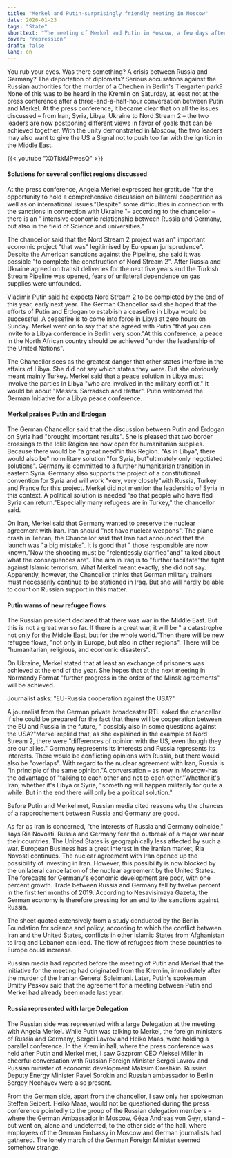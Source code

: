 ```yaml
---
title: "Merkel and Putin-surprisingly friendly meeting in Moscow"
date: 2020-01-23
tags: "State"
shorttext: "The meeting of Merkel and Putin in Moscow, a few days after the assassination of Iranian general Kassem Soleimani, was an appeal against further escalation."
cover: "repression"
draft: false
lang: en
---
```


You rub your eyes. Was there something? A crisis between Russia and Germany? The deportation of diplomats? Serious accusations against the Russian authorities for the murder of a Chechen in Berlin's Tiergarten park? None of this was to be heard in the Kremlin on Saturday, at least not at the press conference after a three-and-a-half-hour conversation between Putin and Merkel. At the press conference, it became clear that on all the issues discussed – from Iran, Syria, Libya, Ukraine to Nord Stream 2 – the two leaders are now postponing different views in favor of goals that can be achieved together. With the unity demonstrated in Moscow, the two leaders may also want to give the US a Signal not to push too far with the ignition in the Middle East.

{{< youtube "X0TkkMPwesQ" >}}

#### Solutions for several conflict regions discussed

At the press conference, Angela Merkel expressed her gratitude "for the opportunity to hold a comprehensive discussion on bilateral cooperation as well as on international issues."Despite" some difficulties in connection with the sanctions in connection with Ukraine "– according to the chancellor – there is an " intensive economic relationship between Russia and Germany, but also in the field of Science and universities."

The chancellor said that the Nord Stream 2 project was an" important economic project "that was" legitimised by European jurisprudence". Despite the American sanctions against the Pipeline, she said it was possible "to complete the construction of Nord Stream 2". After Russia and Ukraine agreed on transit deliveries for the next five years and the Turkish Stream Pipeline was opened, fears of unilateral dependence on gas supplies were unfounded.

Vladimir Putin said he expects Nord Stream 2 to be completed by the end of this year, early next year. The German Chancellor said she hoped that the efforts of Putin and Erdogan to establish a ceasefire in Libya would be successful. A ceasefire is to come into force in Libya at zero hours on Sunday. Merkel went on to say that she agreed with Putin "that you can invite to a Libya conference in Berlin very soon."At this conference, a peace in the North African country should be achieved "under the leadership of the United Nations".

The Chancellor sees as the greatest danger that other states interfere in the affairs of Libya. She did not say which states they were. But she obviously meant mainly Turkey. Merkel said that a peace solution in Libya must involve the parties in Libya "who are involved in the military conflict." It would be about "Messrs. Sarradsch and Haftar". Putin welcomed the German Initiative for a Libya peace conference.

#### Merkel praises Putin and Erdogan

The German Chancellor said that the discussion between Putin and Erdogan on Syria had "brought important results". She is pleased that two border crossings to the Idlib Region are now open for humanitarian supplies. Because there would be "a great need"in this Region. "As in Libya", there would also be" no military solution "for Syria, but"ultimately only negotiated solutions". Germany is committed to a further humanitarian transition in eastern Syria. Germany also supports the project of a constitutional convention for Syria and will work "very, very closely"with Russia, Turkey and France for this project. Merkel did not mention the leadership of Syria in this context. A political solution is needed "so that people who have fled Syria can return."Especially many refugees are in Turkey," the chancellor said.

On Iran, Merkel said that Germany wanted to preserve the nuclear agreement with Iran. Iran should "not have nuclear weapons". The plane crash in Tehran, the Chancellor said that Iran had announced that the launch was "a big mistake". It is good that " those responsible are now known."Now the shooting must be "relentlessly clarified"and" talked about what the consequences are". The aim in Iraq is to "further facilitate"the fight against Islamic terrorism. What Merkel meant exactly, she did not say. Apparently, however, the Chancellor thinks that German military trainers must necessarily continue to be stationed in Iraq. But she will hardly be able to count on Russian support in this matter.

#### Putin warns of new refugee flows

The Russian president declared that there was war in the Middle East. But this is not a great war so far. If there is a great war, it will be " a catastrophe not only for the Middle East, but for the whole world."Then there will be new refugee flows, "not only in Europe, but also in other regions". There will be "humanitarian, religious, and economic disasters".

On Ukraine, Merkel stated that at least an exchange of prisoners was achieved at the end of the year. She hopes that at the next meeting in Normandy Format "further progress in the order of the Minsk agreements" will be achieved.

Journalist asks: "EU-Russia cooperation against the USA?"

A journalist from the German private broadcaster RTL asked the chancellor if she could be prepared for the fact that there will be cooperation between the EU and Russia in the future, " possibly also in some questions against the USA?"Merkel replied that, as she explained in the example of Nord Stream 2, there were "differences of opinion with the US, even though they are our allies." Germany represents its interests and Russia represents its interests. There would be conflicting opinions with Russia, but there would also be "overlaps". With regard to the nuclear agreement with Iran, Russia is "in principle of the same opinion."A conversation – as now in Moscow-has the advantage of "talking to each other and not to each other."Whether it's Iran, whether it's Libya or Syria, "something will happen militarily for quite a while. But in the end there will only be a political solution."

Before Putin and Merkel met, Russian media cited reasons why the chances of a rapprochement between Russia and Germany are good.

As far as Iran is concerned, "the interests of Russia and Germany coincide," says Ria Novosti. Russia and Germany fear the outbreak of a major war near their countries. The United States is geographically less affected by such a war.
European Business has a great interest in the Iranian market, Ria Novosti continues. The nuclear agreement with Iran opened up the possibility of investing in Iran. However, this possibility is now blocked by the unilateral cancellation of the nuclear agreement by the United States.
The forecasts for Germany's economic development are poor, with one percent growth. Trade between Russia and Germany fell by twelve percent in the first ten months of 2019. According to Nesavisimaya Gazeta, the German economy is therefore pressing for an end to the sanctions against Russia.

The sheet quoted extensively from a study conducted by the Berlin Foundation for science and policy, according to which the conflict between Iran and the United States, conflicts in other Islamic States from Afghanistan to Iraq and Lebanon can lead. The flow of refugees from these countries to Europe could increase.

Russian media had reported before the meeting of Putin and Merkel that the initiative for the meeting had originated from the Kremlin, immediately after the murder of the Iranian General Soleimani. Later, Putin's spokesman Dmitry Peskov said that the agreement for a meeting between Putin and Merkel had already been made last year.

#### Russia represented with large Delegation

The Russian side was represented with a large Delegation at the meeting with Angela Merkel. While Putin was talking to Merkel, the foreign ministers of Russia and Germany, Sergei Lavrov and Heiko Maas, were holding a parallel conference. In the Kremlin hall, where the press conference was held after Putin and Merkel met, I saw Gazprom CEO Aleksei Miller in cheerful conversation with Russian Foreign Minister Sergei Lavrov and Russian minister of economic development Maksim Oreshkin. Russian Deputy Energy Minister Pavel Sorokin and Russian ambassador to Berlin Sergey Nechayev were also present.

From the German side, apart from the chancellor, I saw only her spokesman Steffen Seibert. Heiko Maas, would not be questioned during the press conference pointedly to the group of the Russian delegation members – where the German Ambassador in Moscow, Géza Andreas von Geyr, stand – but went on, alone and undeterred, to the other side of the hall, where employees of the German Embassy in Moscow and German journalists had gathered. The lonely march of the German Foreign Minister seemed somehow strange.
